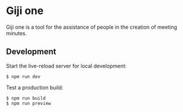 # Giji one

Giji one is a tool for the assistance of people in the creation of meeting minutes.

## Development

Start the live-reload server for local development:

```
$ npm run dev
```

Test a production build:

```
$ npm run build
$ npm run preview
```
